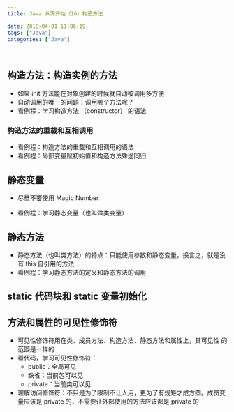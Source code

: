 ```yaml
---
title: Java 从零开始（16）构造方法

date: 2016-04-01 11:06:19
tags: ["Java"]
categories: ["Java"]

---
```


## 构造方法：构造实例的方法

- 如果 init 方法能在对象创建的时候就自动被调用多方便
- 自动调用的唯一的问题：调用哪个方法呢？
- 看例程：学习构造方法 （constructor） 的语法

### 构造方法的重载和互相调用

- 看例程：构造方法的重载和互相调用的语法
- 看例程：局部变量赋初始值和构造方法殊途同归

## 静态变量

- 尽量不要使用 Magic Number

- 看例程：学习静态变量（也叫做类变量）

## 静态方法

- 静态方法（也叫类方法）的特点：只能使用参数和静态变量。换言之，就是没有 this 自引用的方法
- 看例程：学习静态方法的定义和静态方法的调用

## static 代码块和 static 变量初始化

## 方法和属性的可见性修饰符

- 可见性修饰符用在类、成员方法、构造方法、静态方法和属性上，其可见性
的范围是一样的
- 看代码，学习可见性修饰符：
    - public：全局可见
    - 缺省：当前包可以见
    - private：当前类可以见
- 理解访问修饰符：不只是为了限制不让人用，更为了有规矩才成方圆。成员变量应该是 private 的，不需要让外部使用的方法应该都是 private 的
